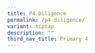 ```yaml
---
title: P4 Diligence
permalink: /p4-diligence/
variant: tiptap
description: ""
third_nav_title: Primary 4
---
```

